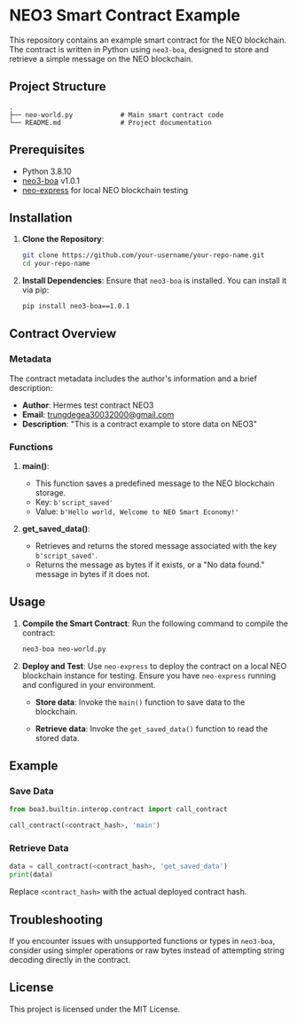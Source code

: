 
# NEO3 Smart Contract Example

This repository contains an example smart contract for the NEO blockchain. The contract is written in Python using `neo3-boa`, designed to store and retrieve a simple message on the NEO blockchain.

## Project Structure

```
.
├── neo-world.py            # Main smart contract code
└── README.md               # Project documentation
```

## Prerequisites

- Python 3.8.10
- [neo3-boa](https://github.com/neo-project/neo3-boa) v1.0.1
- [neo-express](https://github.com/neo-project/neo-express) for local NEO blockchain testing

## Installation

1. **Clone the Repository**:
   ```bash
   git clone https://github.com/your-username/your-repo-name.git
   cd your-repo-name
   ```

2. **Install Dependencies**:
   Ensure that `neo3-boa` is installed. You can install it via pip:
   ```bash
   pip install neo3-boa==1.0.1
   ```

## Contract Overview

### Metadata

The contract metadata includes the author's information and a brief description:
- **Author**: Hermes test contract NEO3
- **Email**: trungdegea30032000@gmail.com
- **Description**: "This is a contract example to store data on NEO3"

### Functions

1. **main()**: 
   - This function saves a predefined message to the NEO blockchain storage.
   - Key: `b'script_saved'`
   - Value: `b'Hello world, Welcome to NEO Smart Economy!'`

2. **get_saved_data()**:
   - Retrieves and returns the stored message associated with the key `b'script_saved'`.
   - Returns the message as bytes if it exists, or a "No data found." message in bytes if it does not.

## Usage

1. **Compile the Smart Contract**:
   Run the following command to compile the contract:
   ```bash
   neo3-boa neo-world.py
   ```

2. **Deploy and Test**:
   Use `neo-express` to deploy the contract on a local NEO blockchain instance for testing. Ensure you have `neo-express` running and configured in your environment.

   - **Store data**: 
     Invoke the `main()` function to save data to the blockchain.

   - **Retrieve data**: 
     Invoke the `get_saved_data()` function to read the stored data.

## Example

### Save Data

```python
from boa3.builtin.interop.contract import call_contract

call_contract(<contract_hash>, 'main')
```

### Retrieve Data

```python
data = call_contract(<contract_hash>, 'get_saved_data')
print(data)
```

Replace `<contract_hash>` with the actual deployed contract hash.

## Troubleshooting

If you encounter issues with unsupported functions or types in `neo3-boa`, consider using simpler operations or raw bytes instead of attempting string decoding directly in the contract.

## License

This project is licensed under the MIT License.
